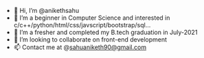 - 👋 Hi, I’m @anikethsahu
- 👀 I’m a beginner in Computer Science and interested in c/c++/python/html/css/javscript/bootstrap/sql...
- 🌱 I’m a fresher and completed my B.tech graduation in July-2021
- 💞️ I’m looking to collaborate on front-end development
- 📫 Contact me at @sahuaniketh90@gmail.com

<!---
anikethsahu/anikethsahu is a ✨ special ✨ repository because its `README.md` (this file) appears on your GitHub profile.
You can click the Preview link to take a look at your changes.
--->
